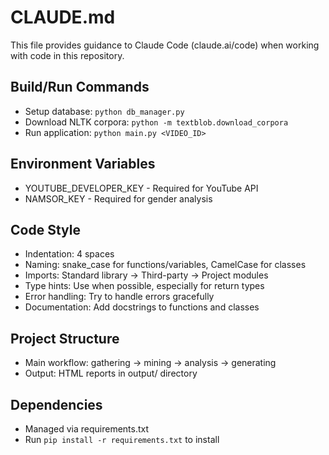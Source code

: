 # CLAUDE.md

This file provides guidance to Claude Code (claude.ai/code) when working with code in this repository.

## Build/Run Commands
- Setup database: `python db_manager.py`
- Download NLTK corpora: `python -m textblob.download_corpora`
- Run application: `python main.py <VIDEO_ID>`

## Environment Variables
- YOUTUBE_DEVELOPER_KEY - Required for YouTube API
- NAMSOR_KEY - Required for gender analysis

## Code Style
- Indentation: 4 spaces
- Naming: snake_case for functions/variables, CamelCase for classes
- Imports: Standard library → Third-party → Project modules
- Type hints: Use when possible, especially for return types
- Error handling: Try to handle errors gracefully
- Documentation: Add docstrings to functions and classes

## Project Structure
- Main workflow: gathering → mining → analysis → generating
- Output: HTML reports in output/ directory

## Dependencies
- Managed via requirements.txt
- Run `pip install -r requirements.txt` to install
